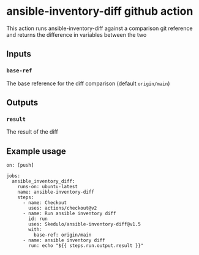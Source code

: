 # ansible-inventory-diff github action

This action runs ansible-inventory-diff against a comparison
git reference and returns the difference in variables between
the two

## Inputs

### `base-ref`

The base reference for the diff comparison (default `origin/main`)

## Outputs

### `result`

The result of the diff

## Example usage

```
on: [push]

jobs:
  ansible_inventory_diff:
    runs-on: ubuntu-latest
    name: ansible-inventory-diff
    steps:
      - name: Checkout
        uses: actions/checkout@v2
      - name: Run ansible inventory diff
        id: run
        uses: Skedulo/ansible-inventory-diff@v1.5
        with:
          base-ref: origin/main
      - name: ansible inventory diff
        run: echo "${{ steps.run.output.result }}"
```
